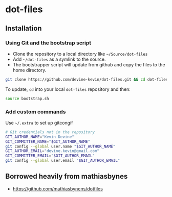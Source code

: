 dot-files
=========

## Installation

### Using Git and the bootstrap script

* Clone the repository to a local directory like `~/Source/dot-files`
* Add `~/dot-files` as a symlink to the source.
* The bootstrapper script will update from github and copy the files to the home directory.

```bash
git clone https://github.com/devine-kevin/dot-files.git && cd dot-files && source bootstrap.sh
```

To update, `cd` into your local `dot-files` repository and then:

```bash
source bootstrap.sh
```

### Add custom commands

Use `~/.extra` to set up gitcongif

```bash
# Git credentials not in the repository
GIT_AUTHOR_NAME="Kevin Devine"
GIT_COMMITTER_NAME="$GIT_AUTHOR_NAME"
git config --global user.name "$GIT_AUTHOR_NAME"
GIT_AUTHOR_EMAIL="devine.kevin@gmail.com"
GIT_COMMITTER_EMAIL="$GIT_AUTHOR_EMAIL"
git config --global user.email "$GIT_AUTHOR_EMAIL"
```
## Borrowed heavily from mathiasbynes
* https://github.com/mathiasbynens/dotfiles

